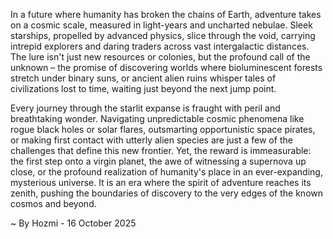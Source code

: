 
In a future where humanity has broken the chains of Earth, adventure takes on a cosmic scale, measured in light-years and uncharted nebulae. Sleek starships, propelled by advanced physics, slice through the void, carrying intrepid explorers and daring traders across vast intergalactic distances. The lure isn't just new resources or colonies, but the profound call of the unknown – the promise of discovering worlds where bioluminescent forests stretch under binary suns, or ancient alien ruins whisper tales of civilizations lost to time, waiting just beyond the next jump point.

Every journey through the starlit expanse is fraught with peril and breathtaking wonder. Navigating unpredictable cosmic phenomena like rogue black holes or solar flares, outsmarting opportunistic space pirates, or making first contact with utterly alien species are just a few of the challenges that define this new frontier. Yet, the reward is immeasurable: the first step onto a virgin planet, the awe of witnessing a supernova up close, or the profound realization of humanity's place in an ever-expanding, mysterious universe. It is an era where the spirit of adventure reaches its zenith, pushing the boundaries of discovery to the very edges of the known cosmos and beyond.

~ By Hozmi - 16 October 2025
